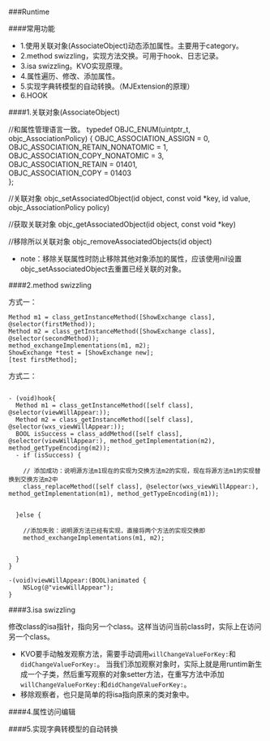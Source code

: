 ###Runtime

####常用功能
- 1.使用关联对象(AssociateObject)动态添加属性。主要用于category。
- 2.method swizzling，实现方法交换。可用于hook、日志记录。
- 3.isa swizzling。KVO实现原理。
- 4.属性遍历、修改、添加属性。
- 5.实现字典转模型的自动转换。（MJExtension的原理）
- 6.HOOK

####1.关联对象(AssociateObject)

//和属性管理语言一致。
typedef OBJC_ENUM(uintptr_t, objc_AssociationPolicy) {
    OBJC_ASSOCIATION_ASSIGN = 0,          
    OBJC_ASSOCIATION_RETAIN_NONATOMIC = 1, 
    OBJC_ASSOCIATION_COPY_NONATOMIC = 3,   
    OBJC_ASSOCIATION_RETAIN = 01401,      
    OBJC_ASSOCIATION_COPY = 01403          
};

//关联对象
objc_setAssociatedObject(id object, const void *key, id value, objc_AssociationPolicy policy)

//获取关联对象
objc_getAssociatedObject(id object, const void *key)

//移除所以关联对象
objc_removeAssociatedObjects(id object)

- note：移除关联属性时防止移除其他对象添加的属性，应该使用nil设置objc_setAssociatedObject去重置已经关联的对象。

####2.method swizzling

方式一：
```
Method m1 = class_getInstanceMethod([ShowExchange class], @selector(firstMethod));
Method m2 = class_getInstanceMethod([ShowExchange class], @selector(secondMethod));
method_exchangeImplementations(m1, m2);
ShowExchange *test = [ShowExchange new];
[test firstMethod];
```

方式二：
```

- (void)hook{
  Method m1 = class_getInstanceMethod([self class], @selector(viewWillAppear:));
  Method m2 = class_getInstanceMethod([self class], @selector(wxs_viewWillAppear:));
  BOOL isSuccess = class_addMethod([self class], @selector(viewWillAppear:), method_getImplementation(m2), method_getTypeEncoding(m2));
  - if (isSuccess) {

    // 添加成功：说明源方法m1现在的实现为交换方法m2的实现，现在将源方法m1的实现替换到交换方法m2中
    class_replaceMethod([self class], @selector(wxs_viewWillAppear:), method_getImplementation(m1), method_getTypeEncoding(m1));


  }else {

    //添加失败：说明源方法已经有实现，直接将两个方法的实现交换即
    method_exchangeImplementations(m1, m2);


  }
}

-(void)viewWillAppear:(BOOL)animated {
    NSLog(@"viewWillAppear");
}

```

####3.isa swizzling

修改class的isa指针，指向另一个class。这样当访问当前class时，实际上在访问另一个class。

- KVO要手动触发观察方法，需要手动调用`willChangeValueForKey:`和`didChangeValueForKey:`。
当我们添加观察对象时，实际上就是用runtim新生成一个子类，然后重写观察的对象setter方法，在重写方法中添加`willChangeValueForKey:`和`didChangeValueForKey:`。
- 移除观察者，也只是简单的将isa指向原来的类对象中。

####4.属性访问编辑

####5.实现字典转模型的自动转换
